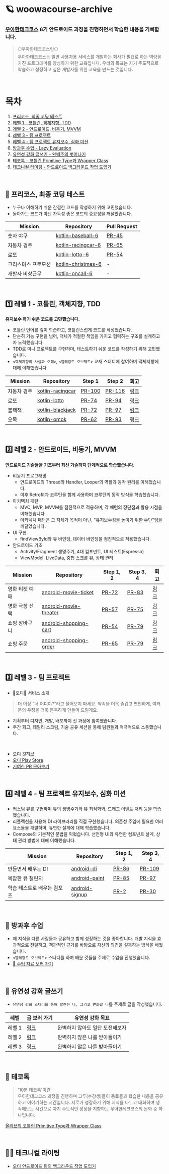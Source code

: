 # 🪐 woowacourse-archive
### [우아한테크코스](https://www.woowacourse.io/) 6기 안드로이드 과정을 진행하면서 학습한 내용을 기록합니다.


> 🌕우아한테크코스란🌕   
> 우아한테크코스는 일반 사용자용 서비스를 개발하는 회사가 필요로 하는 역량을 가진 프로그래머를 양성하기 위한 교육입니다. 우리의 목표는 자기 주도적으로 학습하고 성장하고 싶은 개발자를 위한 교육을 만드는 것입니다.

<br>

# 목차
1. [프리코스, 최종 코딩 테스트](https://github.com/kimhm0728/woowacourse-archive?tab=readme-ov-file#-%ED%94%84%EB%A6%AC%EC%BD%94%EC%8A%A4-%EC%B5%9C%EC%A2%85-%EC%BD%94%EB%94%A9-%ED%85%8C%EC%8A%A4%ED%8A%B8)
2. [레벨 1 - 코틀린, 객체지향, TDD](https://github.com/kimhm0728/woowacourse-archive?tab=readme-ov-file#1%EF%B8%8F%E2%83%A3-%EB%A0%88%EB%B2%A8-1)
3. [레벨 2 - 안드로이드, 비동기, MVVM](https://github.com/kimhm0728/woowacourse-archive?tab=readme-ov-file#2%EF%B8%8F%E2%83%A3-%EB%A0%88%EB%B2%A8-2)
4. [레벨 3 - 팀 프로젝트](https://github.com/kimhm0728/woowacourse-archive?tab=readme-ov-file#3%EF%B8%8F%E2%83%A3-%EB%A0%88%EB%B2%A8-3)
5. [레벨 4 - 팀 프로젝트 유지보수, 심화 미션](https://github.com/kimhm0728/woowacourse-archive?tab=readme-ov-file#4%EF%B8%8F%E2%83%A3-%EB%A0%88%EB%B2%A8-4)
7. [방과후 수업 - Lazy Evaluation](https://github.com/kimhm0728/woowacourse-archive/tree/main?tab=readme-ov-file#-%EB%B0%A9%EA%B3%BC%ED%9B%84-%EC%88%98%EC%97%85)
8. [유연성 강화 글쓰기 - 완벽주의 벗어나기](https://github.com/kimhm0728/woowacourse-archive?tab=readme-ov-file#-%EA%B8%80%EC%93%B0%EA%B8%B0-%EB%AF%B8%EC%85%98)
9. [테코톡 - 코틀린 Primitive Type과 Wrapper Class](https://github.com/kimhm0728/woowacourse-archive?tab=readme-ov-file#-%ED%85%8C%EC%BD%94%ED%86%A1)
10. [테크니컬 라이팅 - 안드로이드 백그라운드 작업 도입기](https://github.com/kimhm0728/woowacourse-archive?tab=readme-ov-file#-%ED%85%8C%ED%81%AC%EB%8B%88%EC%BB%AC-%EB%9D%BC%EC%9D%B4%ED%8C%85)

<br>

## 🥔 프리코스, 최종 코딩 테스트
- 누구나 이해하기 쉬운 간결한 코드를 작성하기 위해 고민했습니다.
- 돌아가는 코드가 아닌 가독성 좋은 코드의 중요성을 깨달았습니다.

| Mission           | Repository                               | Pull Request                            |
| ----------------- | ---------------------------------------- | --------------------------------------- |
| 숫자 야구          | [kotlin-baseball-6](https://github.com/kimhm0728/kotlin-baseball-6)   | [PR-45](https://github.com/woowacourse-precourse/kotlin-baseball-6/pull/45)  |
| 자동차 경주        | [kotlin-racingcar-6](https://github.com/kimhm0728/kotlin-racingcar-6) | [PR-65](https://github.com/woowacourse-precourse/kotlin-racingcar-6/pull/65) |
| 로또               | [kotlin-lotto-6](https://github.com/kimhm0728/kotlin-lotto-6)         | [PR-54](https://github.com/woowacourse-precourse/kotlin-lotto-6/pull/54)    |
| 크리스마스 프로모션 | [kotlin-christmas-6](https://github.com/kimhm0728/kotlin-christmas-6-kimhm0728) | - |
| 개발자 비상근무    | [kotlin-oncall-6](https://github.com/kimhm0728/kotlin-oncall-6-kimhm0728)       | - |

<br>

## 1️⃣ 레벨 1 - 코틀린, 객체지향, TDD
**유지보수 하기 쉬운 코드를 고민했습니다.**
- 코틀린 언어를 깊이 학습하고, 코틀린스럽게 코드를 작성했습니다.
- 단순히 기능 구현을 넘어, 객체가 적절한 책임을 가지고 협력하는 구조를 설계하고자 노력했습니다.
- TDD로 미니 프로젝트를 구현하며, 테스트하기 쉬운 코드를 작성하기 위해 고민했습니다.
- `<객체지향의 사실과 오해>`, `<엘레강트 오브젝트>` 교재 스터디에 참여하며 객체지향에 대해 이해했습니다.

| Mission    | Repository                                                        | Step 1                                                             | Step 2 | 회고 |
| ---------- | ----------------------------------------------------------------- | ------------------------------------------------------------------ | ------ | ---- |
| 자동차 경주 | [kotlin-racingcar](https://github.com/kimhm0728/kotlin-racingcar) | [PR-100](https://github.com/woowacourse/kotlin-racingcar/pull/100) | [PR-116](https://github.com/woowacourse/kotlin-racingcar/pull/116) | [링크](https://thdbs523.tistory.com/400) |
| 로또       | [kotlin-lotto](https://github.com/kimhm0728/kotlin-lotto)         | [PR-74](https://github.com/woowacourse/kotlin-lotto/pull/74)       | [PR-94](https://github.com/woowacourse/kotlin-lotto/pull/94) | [링크](https://thdbs523.tistory.com/406) |
| 블랙잭     | [kotlin-blackjack](https://github.com/kimhm0728/kotlin-blackjack) | [PR-72](https://github.com/woowacourse/kotlin-blackjack/pull/72)   | [PR-97](https://github.com/woowacourse/kotlin-blackjack/pull/97) | [링크](https://thdbs523.tistory.com/412) |
| 오목       | [kotlin-omok](https://github.com/kimhm0728/kotlin-omok)           | [PR-62](https://github.com/woowacourse/kotlin-omok/pull/62)        | [PR-93](https://github.com/woowacourse/kotlin-omok/pull/93) | [링크](https://thdbs523.tistory.com/414) |

<br>

## 2️⃣ 레벨 2 - 안드로이드, 비동기, MVVM
**안드로이드 기술들을 기초부터 최신 기술까지 단계적으로 학습했습니다.**
- 비동기 프로그래밍
   - 안드로이드의 Thread와 Handler, Looper의 역할과 동작 원리를 이해했습니다.
   - 이후 Retrofit과 코루틴을 함께 사용하며 코루틴의 동작 방식을 학습했습니다.
- 아키텍처 패턴
   - MVC, MVP, MVVM를 점진적으로 적용하며, 각 패턴의 장단점과 활용 시점을 이해했습니다.
   - 아키텍처 패턴은 그 자체가 목적이 아닌, "유지보수성을 높이기 위한 수단"임을 깨달았습니다.
- UI 구현
   - findViewById와 뷰 바인딩, 데이터 바인딩을 점진적으로 적용했습니다. 
- 안드로이드 기초
  - Activity/Fragment 생명주기, 4대 컴포넌트, UI 테스트(Espresso)
  - ViewModel, LiveData, 중첩 스크롤 뷰, 상태 관리

| Mission    | Repository                                                        | Step 1, 2                                                             | Step 3, 4 | 회고 |
| ---------- | ----------------------------------------------------------------- | ------------------------------------------------------------------ | ------ | ---- |
| 영화 티켓 예매 | [android-movie-ticket](https://github.com/kimhm0728/android-movie-ticket) | [PR-72](https://github.com/woowacourse/android-movie-ticket/pull/72) | [PR-83](https://github.com/woowacourse/android-movie-ticket/pull/83) | [링크](https://thdbs523.tistory.com/416) |
| 영화 극장 선택 | [android-movie-theater](https://github.com/kimhm0728/android-movie-theater)         | [PR-57](https://github.com/woowacourse/android-movie-theater/pull/57)       | [PR-75](https://github.com/woowacourse/android-movie-theater/pull/75) | [링크](https://thdbs523.tistory.com/417) |
| 쇼핑 장바구니  | [android-shopping-cart](https://github.com/kimhm0728/android-shopping-cart) | [PR-54](https://github.com/woowacourse/android-shopping-cart/pull/54)   | [PR-79](https://github.com/woowacourse/android-shopping-cart/pull/79) | [링크](https://thdbs523.tistory.com/419) |
| 쇼핑 주문     | [android-shopping-order](https://github.com/kimhm0728/android-shopping-order)           | [PR-65](https://github.com/woowacourse/android-shopping-order/pull/65)        | [PR-79](https://github.com/woowacourse/android-shopping-order/pull/79) | [링크](https://thdbs523.tistory.com/420) |

<br>

## 3️⃣ 레벨 3 - 팀 프로젝트
- 🍇오디🍇 서비스 소개
> 더 이상 "너 어디야?"라고 물어보지 마세요. 약속을 더욱 즐겁고 편안하게, 여러분의 우정을 더욱 돈독하게 만들어 드릴게요.   
- 기획부터 디자인, 개발, 배포까지 전 과정에 참여했습니다.
- 주간 회고, 데일리 스크럼, 기술 공유 세션을 통해 팀원들과 적극적으로 소통했습니다.

<br>

- [오디 깃허브](https://github.com/woowacourse-teams/2024-ody)
- [오디 Play Store](https://play.google.com/store/apps/details?id=com.mulberry.ody)
- [기여한 PR 모아보기](https://github.com/woowacourse-teams/2024-ody/pulls?q=is%3Apr+assignee%3Akimhm0728)

<br>

## 4️⃣ 레벨 4 - 팀 프로젝트 유지보수, 심화 미션
- 커스텀 뷰를 구현하며 뷰의 생명주기와 뷰 최적화와, 드래그 이벤트 처리 등을 학습했습니다.
- 리플렉션을 사용해 DI 라이브러리를 직접 구현했습니다. 의존성 주입에 필요한 여러 요소들을 개발하며, 유연한 설계에 대해 학습했습니다.
- Compose의 기본적인 문법을 익혔습니다. 선언형 UI와 유연한 컴포넌트 설계, 상태 관리 방법에 대해 이해했습니다.

| Mission    | Repository                                                        | Step 1, 2                                                             | Step 3, 4 |
| ---------- | ----------------------------------------------------------------- | ------------------------------------------------------------------ | ------ |
| 만들면서 배우는 DI | [android-di](https://github.com/kimhm0728/android-di) | [PR-86](https://github.com/woowacourse/android-di/pull/86) | [PR-109](https://github.com/woowacourse/android-di/pull/109) |
| 복잡한 뷰 챌린지 | [android-paint](https://github.com/kimhm0728/android-paint) | [PR-85](https://github.com/woowacourse/android-paint/pull/85) | [PR-97](https://github.com/woowacourse/android-paint/pull/97) |
| 학습 테스트로 배우는 컴포즈 | [android-signup](https://github.com/kimhm0728/android-signup) | [PR-2](https://github.com/woowacourse/android-signup/pull/2) | [PR-30](https://github.com/woowacourse/android-signup/pull/30) |

<br>

## 👥 방과후 수업
- 제 지식을 다른 사람들과 공유하고 함께 성장하는 것을 좋아합니다. 개발 지식을 효과적으로 전달하고, 객관적인 근거를 바탕으로 자신의 의견을 설득하는 방식을 배웠습니다.
- `<엘레강트 오브젝트>` 스터디를 하며 배운 것들을 주제로 수업을 진행했습니다.
- [🔗 수업 자료 보러 가기](https://thdbs523.tistory.com/413)

<br>

## 📖 유연성 강화 글쓰기
- `유연성 강화 스터디를 통해 발견한 나, 그리고 변화할 나`를 주제로 글을 작성했습니다.

| 레벨   | 글 보러 가기                                                             | 유연성 강화 목표 |
| ------ | ----------------------------------------------------------------------- | ---------------- |
| 레벨 1 | [링크](https://github.com/kimhm0728/woowa-writing/blob/level1/LEVEL1.md) | 완벽하지 않아도 일단 도전해보자 |
| 레벨 2 | [링크](https://github.com/kimhm0728/woowa-writing/blob/level2/LEVEL2.md) | 완벽하지 않은 나를 받아들이기 |
| 레벨 3 | [링크](https://github.com/kimhm0728/woowa-writing/blob/level3/LEVEL3.md) | 완벽하지 않은 나를 받아들이기 |

<br>


## 🎤 테코톡
> '10분 테코톡'이란   
> 우아한테크코스 과정을 진행하며 크루(수강생)들이 동료들과 학습한 내용을 공유하고 이야기하는 시간입니다. 서로가 성장하기 위해 지식을 나누고 대화하며 생각해보는 시간으로 자기 주도적인 성장을 지향하는 우아한테크코스의 문화 중 하나입니다.

[올리브의 코틀린 Primitive Type과 Wrapper Class](https://www.youtube.com/watch?v=x0l_6AizLrs)

<br>

## 👩‍💻 테크니컬 라이팅
- [오디 안드로이드 팀의 백그라운드 작업 도입기](https://github.com/kimhm0728/woowa-writing/blob/technical-writing/technical-writing.md)

